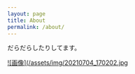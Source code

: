 ```yaml
---
layout: page
title: About
permalink: /about/
---
```



だらだらしたりしてます。

[![画像](/assets/img/20210704_170202.jpg](https://cdn.discordapp.com/attachments/856921357245743165/972059015641194516/unknown_8.png)